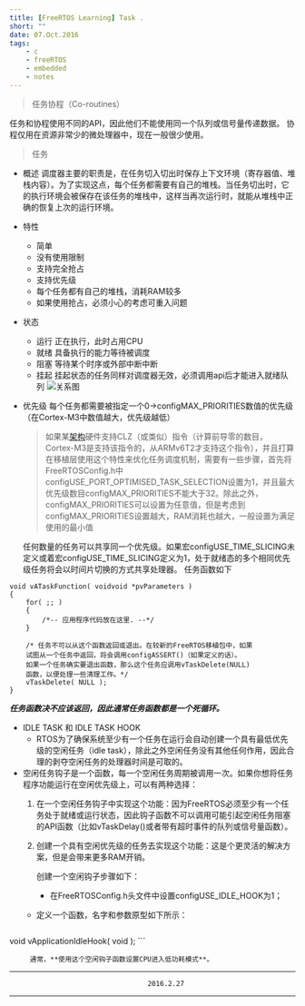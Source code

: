 ```yaml
---
title: [FreeRTOS Learning] Task . 
short: ""
date: 07.Oct.2016
tags:
    - c
    - freeRTOS
    - embedded
    - notes
---
```


>任务协程（Co-routines）

任务和协程使用不同的API，因此他们不能使用同一个队列或信号量传递数据。
协程仅用在资源非常少的微处理器中，现在一般很少使用。

>任务

* 概述
调度器主要的职责是，在任务切入切出时保存上下文环境（寄存器值、堆栈内容）。为了实现这点，每个任务都需要有自己的堆栈。当任务切出时，它的执行环境会被保存在该任务的堆栈中，这样当再次运行时，就能从堆栈中正确的恢复上次的运行环境。
* 特性
  + 简单
  + 没有使用限制
  + 支持完全抢占
  + 支持优先级
  + 每个任务都有自己的堆栈，消耗RAM较多
  + 如果使用抢占，必须小心的考虑可重入问题
* 状态
  + 运行 正在执行，此时占用CPU
  + 就绪 具备执行的能力等待被调度
  + 阻塞 等待某个时序或外部中断中断
  + 挂起 挂起状态的任务同样对调度器无效，必须调用api后才能进入就绪队列
![关系图](http://upload-images.jianshu.io/upload_images/3168440-2af09105667a9761.png?imageMogr2/auto-orient/strip%7CimageView2/2/w/1240)
* 优先级
每个任务都需要被指定一个0->configMAX_PRIORITIES数值的优先级（在Cortex-M3中数值越大，优先级越低）

  >如果某[架构](http://lib.csdn.net/base/architecture)硬件支持CLZ（或类似）指令（计算前导零的数目，Cortex-M3是支持该指令的，从ARMv6T2才支持这个指令），并且打算在移植层使用这个特性来优化任务调度机制，需要有一些步骤，首先将FreeRTOSConfig.h中configUSE_PORT_OPTIMISED_TASK_SELECTION设置为1，并且最大优先级数目configMAX_PRIORITIES不能大于32。除此之外，configMAX_PRIORITIES可以设置为任意值，但是考虑到configMAX_PRIORITIES设置越大，RAM消耗也越大，一般设置为满足使用的最小值

  任何数量的任务可以共享同一个优先级。如果宏configUSE_TIME_SLICING未定义或着宏configUSE_TIME_SLICING定义为1，处于就绪态的多个相同优先级任务将会以时间片切换的方式共享处理器。
  任务函数如下
```
void vATaskFunction( voidvoid *pvParameters )  
{  
    for( ;; )  
    {  
        /*-- 应用程序代码放在这里. --*/  
    }  
   
    /* 任务不可以从这个函数返回或退出。在较新的FreeRTOS移植包中，如果 
    试图从一个任务中返回，将会调用configASSERT()（如果定义的话）。 
    如果一个任务确实要退出函数，那么这个任务应调用vTaskDelete(NULL) 
    函数，以便处理一些清理工作。*/  
    vTaskDelete( NULL );  
}  
```
***任务函数决不应该返回，因此通常任务函数都是一个死循环。***
* IDLE TASK 和 IDLE TASK HOOK
  * RTOS为了确保系统至少有一个任务在运行会自动创建一个具有最低优先级的空闲任务（idle task），除此之外空闲任务没有其他任何作用，因此合理的剥夺空闲任务的处理器时间是可取的。
 * 空闲任务钩子是一个函数，每一个空闲任务周期被调用一次。如果你想将任务程序功能运行在空闲优先级上，可以有两种选择：
   1. 在一个空闲任务钩子中实现这个功能：因为FreeRTOS必须至少有一个任务处于就绪或运行状态，因此钩子函数不可以调用可能引起空闲任务阻塞的API函数（比如vTaskDelay()或者带有超时事件的队列或信号量函数）。
   2. 创建一个具有空闲优先级的任务去实现这个功能：这是个更灵活的解决方案，但是会带来更多RAM开销。
      
      创建一个空闲钩子步骤如下：
      * 在FreeRTOSConfig.h头文件中设置configUSE_IDLE_HOOK为1；
     *  定义一个函数，名字和参数原型如下所示：

          ```
void vApplicationIdleHook( void ); 
          ```

         通常，**使用这个空闲钩子函数设置CPU进入低功耗模式**。
 

---

                                      2016.2.27

---